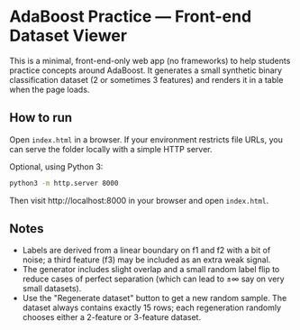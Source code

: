 # AdaBoost Practice — Front-end Dataset Viewer

This is a minimal, front-end-only web app (no frameworks) to help students practice concepts around AdaBoost. It generates a small synthetic binary classification dataset (2 or sometimes 3 features) and renders it in a table when the page loads.

## How to run

Open `index.html` in a browser. If your environment restricts file URLs, you can serve the folder locally with a simple HTTP server.

Optional, using Python 3:

```bash
python3 -m http.server 8000
```

Then visit http://localhost:8000 in your browser and open `index.html`.

## Notes

- Labels are derived from a linear boundary on f1 and f2 with a bit of noise; a third feature (f3) may be included as an extra weak signal.
- The generator includes slight overlap and a small random label flip to reduce cases of perfect separation (which can lead to ±∞ say on very small datasets).
- Use the "Regenerate dataset" button to get a new random sample. The dataset always contains exactly 15 rows; each regeneration randomly chooses either a 2-feature or 3-feature dataset.